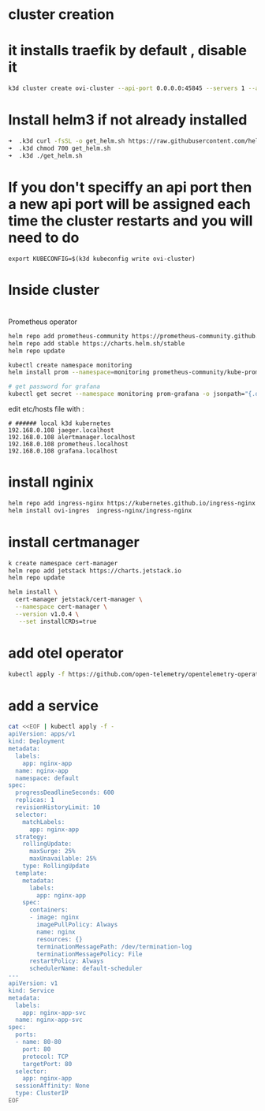 # cluster creation
# it installs traefik by default , disable it
```bash
k3d cluster create ovi-cluster --api-port 0.0.0.0:45845 --servers 1 --agents 3  --port 9999:80@loadbalancer --k3s-server-arg  '--disable=traefik' 
```
# Install helm3 if not already installed
```bash
➜  .k3d curl -fsSL -o get_helm.sh https://raw.githubusercontent.com/helm/helm/master/scripts/get-helm-3
➜  .k3d chmod 700 get_helm.sh
➜  .k3d ./get_helm.sh
```

# If you don't speciffy an api port then a new api port will be assigned each time the cluster restarts and you will need to do 
``
export KUBECONFIG=$(k3d kubeconfig write ovi-cluster)
``

# Inside cluster
# #######################################

Prometheus operator 
```bash
helm repo add prometheus-community https://prometheus-community.github.io/helm-charts
helm repo add stable https://charts.helm.sh/stable
helm repo update

kubectl create namespace monitoring
helm install prom --namespace=monitoring prometheus-community/kube-prometheus-stack

# get password for grafana
kubectl get secret --namespace monitoring prom-grafana -o jsonpath="{.data.admin-password}" | base64 --decode ; echo
```
edit etc/hosts file with :
```
# ###### local k3d kubernetes
192.168.0.108 jaeger.localhost  
192.168.0.108 alertmanager.localhost  
192.168.0.108 prometheus.localhost  
192.168.0.108 grafana.localhost  

``` 

# install nginix
```bash
helm repo add ingress-nginx https://kubernetes.github.io/ingress-nginx
helm install ovi-ingres  ingress-nginx/ingress-nginx 
```

# install certmanager
```bash
k create namespace cert-manager
helm repo add jetstack https://charts.jetstack.io
helm repo update

helm install \
  cert-manager jetstack/cert-manager \
  --namespace cert-manager \
  --version v1.0.4 \
   --set installCRDs=true
```
# add otel operator
```bash
kubectl apply -f https://github.com/open-telemetry/opentelemetry-operator/releases/latest/download/opentelemetry-operator.yaml
```


# add a service
```bash
cat <<EOF | kubectl apply -f -
apiVersion: apps/v1
kind: Deployment
metadata:
  labels:
    app: nginx-app
  name: nginx-app
  namespace: default
spec:
  progressDeadlineSeconds: 600
  replicas: 1
  revisionHistoryLimit: 10
  selector:
    matchLabels:
      app: nginx-app
  strategy:
    rollingUpdate:
      maxSurge: 25%
      maxUnavailable: 25%
    type: RollingUpdate
  template:
    metadata:
      labels:
        app: nginx-app
    spec:
      containers:
      - image: nginx
        imagePullPolicy: Always
        name: nginx
        resources: {}
        terminationMessagePath: /dev/termination-log
        terminationMessagePolicy: File
      restartPolicy: Always
      schedulerName: default-scheduler
---
apiVersion: v1
kind: Service
metadata:
  labels:
    app: nginx-app-svc
  name: nginx-app-svc
spec:
  ports:
  - name: 80-80
    port: 80
    protocol: TCP
    targetPort: 80
  selector:
    app: nginx-app
  sessionAffinity: None
  type: ClusterIP
EOF
```

